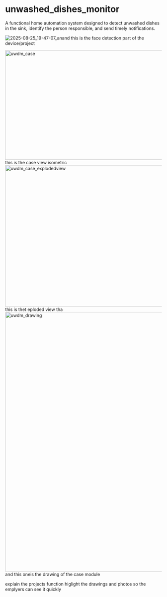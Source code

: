 # unwashed_dishes_monitor
A functional home automation system designed to detect unwashed dishes in the sink, identify the person responsible, and send timely notifications.


![2025-08-25_19-47-07_anand](https://github.com/user-attachments/assets/06cf4646-1253-4a6e-8f3e-bee8249a66e2)
this is the face detection part of the device/project 

<img width="696" height="351" alt="uwdm_case" src="https://github.com/user-attachments/assets/80ad3d7b-de7b-44d6-9094-e1e5e7023755" /> this is the case view isometric
<img width="516" height="454" alt="uwdm_case_explodedview" src="https://github.com/user-attachments/assets/a93a3d12-8bb4-47a5-9d32-2d91bbaaaf04" /> this is thet eploded view tha
<img width="1098" height="832" alt="uwdm_drawing" src="https://github.com/user-attachments/assets/1a9c3777-9cd5-486d-b73c-67e5d6c1156e" /> and this oneis the drawing of the case module



explain the projects function higlight the drawings and photos so the emplyers can see it quickly

